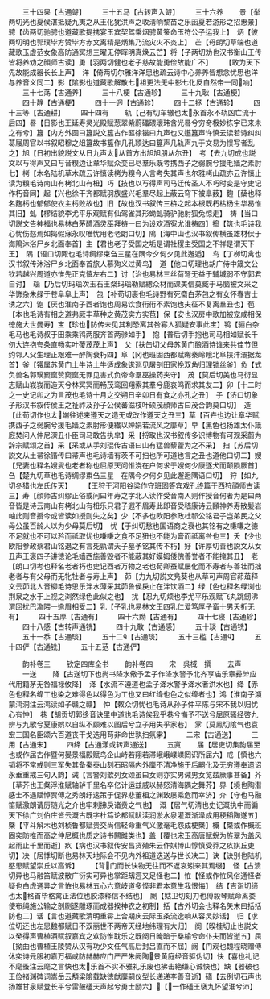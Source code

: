 <!-- { "loadSidebar": true } -->
　　三十四果【古通哿】
　　三十五马【古转声入哿】
　　三十六养
　　景【举两切光也夏侯湛抵疑九夷之从王化犹洪声之收淸响黎苗之乐函夏若游形之招惠景】　骋【齿两切驰骋也道藏歌提携宴玉宾契驾乘烟骋黄箓命玉符公子运我上】　炳【彼两切明也郭璞毕方赞毕方赤文离精是炳集乃流灾火不炎上】　芒【母朗切草端也道藏歌玉虚范女象高防通冥想三曜无停晖明真焕云芒】将【子两切劝也汉书衡山王传皆将养劝之顔师古读】勇【羽两切健也老子慈故能勇俭故能广不】
　　【敢为天下先故能成器长长上声】　洋【倚两切尔雅洋洋思也疏云诗中心养养皆想念忧思也洋与养音义同二】影【隂影也道藏歌解散七祖更法无中影七化反自然帝一同响】
　　三十七荡【古通养】
　　三十八梗【古通轸】
　　三十九耿【古通梗】
　　四十静【古通梗】
　　四十一迥【古通轸】
　　四十二拯【古通轸】
　　四十三等【古通耕】
　　四十四有
　　轨【己有切车辙也太永首永不轨凶亡流于后四】晷【日影也王延寿灵光殿赋葱翠紫蔚礧碨瓌玮含光晷兮穷竒极妙栋宇已来未之有兮】簋【内方外圆曰簋説文簋古作匦徐锴曰九声也又孂簋声许慎云读若诗纠纠葛屦周官以书叙昭穆之俎簋故书簋作几孔颖达曰簋声几轨声九于文易为悮写者乱之】旭【日初出貌説文从日九声太从首方出旭旭朋从尔丑】　考【去九切成也説文以丂得声又曰丂音糗边让章华赋众变已尽羣乐既考携西子之弱腕兮援毛嫱之素肘七】栲【木名陆机草木疏云许慎读栲为糗今人言考失其声也尔雅栲山疏亦云许慎止读为糗毛诗南山有栲北山有杻】巧【技也以丂得声司马迁传圣人不巧时变是守史记作朽音同】起【兴也徐干齐都赋羽族盛兴毛羣尽起上蔽云穹下被臯薮】麴【蘖也释名麴杇也郁郁使衣主杇败故也】旧【故也汉书叙传三枿之起本根既朽枯杨生华曷惟其旧】虬【樛结貌李尤平乐观赋有仙驾雀其形蚴虬骑驴驰射狐兔惊走】　祷【当口切説文告神福也易林白茅醴酒灵巫拜祷一曰为设欢酒寃尤谁祷四】捣【筑也毛诗我心忧伤惄焉如捣假寐永叹唯忧用老老朗口切】隝【海中山也汉书叙传横虽雄材伏于海隝沐浴尸乡北面奉首】主【君也老子受国之垢是谓社稷主受国之不祥是谓天下王】　隅【语口切陬也毛诗绸缪束刍三星在隅今夕何夕见此邂逅】　鸟【丁栁切禽也汉书叙传沐浴尸乡北面奉首旅人慕殉义过黄鸟】　道【他口切理也胡广侍中箴文公钦若越兴周道亦惟先正克慎左右二】讨【治也易林三丝荷弩无益于辅城弱不守郭君自讨】　瑙【乃后切玛瑙次玉石王粲玛瑙勒赋緫众材而课美信莫臧于马脑被文采之华饰杂朱绿于苍阜阜上声】　包【补苟切裹也毛诗野有死麕白茅包之有女怀春吉士诱之六】饱【厌也淮南子酉者饱也周易饮食衎衎不素饱也夫征不复离羣丑也】苞【本也毛诗有相之道弗厥丰草种之黄茂实方实苞】保【安也汉房中歌加被宠咸相保徳施大世曼寿】宝【珍也防传未见其利恐离其咎寡人狐疑安事此宝】鸨【骊白杂毛马也毛诗叔于田乘乘鸨两服齐首两骖如手】　抱【普后切手抱也司马相如赋长千仞大连抱夸条直畅实叶葰茂茂上声】　父【扶缶切父母苏黄门酿酒诗谁来共佳节但约邻人父生理正艰难一醉陶衰朽四】阜【冈也班固西都赋晞秦岭睋北阜挟沣灞据龙首】釜【镬属苏黄门土牛诗土牛适成象逡巡见屠剖田家挽双角归理锁丝釜】负【式负兽名郭璞窫窳赞窫窳无罪见害式负帝命羣巫操药夹守】　茂【莫后切美也马衍显志赋山峩峩而造天兮林冥冥而畅茂鸾回翔索其羣兮鹿哀鸣而求其友二】卯【十二时之一史记卯之为言茂也毛诗十月之交朔日辛卯日有食之亦孔之丑】　子【济口切象子形汉书叙传侯王之祉祚及孙子公侯蕃滋枝叶硕茂顔师古曰茂合韵莫口切】　造【此苟切作也太端往述来遵天之造无或改作遵天之丑三】草【百卉也边让章华赋携西子之弱腕兮援毛嫱之素肘形便纎以婵娟若流风之靡草】皁【黑色也扬雄太仆箴廐焚问人仲尼深丑仆臣司马敢告执皁】采【捋取也汉书叙传多识博物有可观采蔚为辞宗赋颂之首】采【采或从手刘琨传古语曰山有猛兽藜藿为之不采】　扫【苏后切説文从土帚徐锴传曰帚声也毛诗墙有茨不可扫也所可道也言之丑也道他口切二】嫂【兄妻也释名嫂叟也老者称也屈原天问惟浇在户何求于嫂何少康逐犬而颠陨厥首】刍【楚九切草也毛诗绸缪束刍三星　在隅今夕何夕见此邂逅隅语口切】　狩【如九切冬猎也左氏传天】
　　【王狩于河阳谷梁作守班固答宾戏孔终篇于西狩顔师古读三】寿【顔师古纠缪正俗或问曰年寿之字北人读作受音南人则作授音何者为是曰两音皆是诗云南山有栲北山有杻乐只君子遐不眉寿此即音受嵇康诗云頥神养寿散髪岩岫此则音授今或皆读如授则失之矣】少【不多也欧阳参政杜祁公铭君子岂弟民之父母公虽百龄人以为少母莫后切】　忧【于纠切愁也国语商之衰也其铭有之嗛嗛之徳不足就也不可以矜而祗取忧也嗛嗛之食不足狃也不能为膏而祗离咎也三】夭【少也欧阳参政蔡君山铭退之有言死孰谓夭子墓予铭其传不朽】好【许厚切善也説文从女丑声王褒四子讲徳论毛嫱西施善毁者不能蔽其好嫫姆倭傀善誉者不能掩其丑】　老【朗口切考也释名老者朽也史记酉者万物之老也荀卿蚕赋屡化而不寿者与善壮而拙老者与有父母而无牝牡者与寿上声】　茆【力九切説文鳬葵也从草可声周官茆葅释文云茆北人音柳毛诗思乐泮水薄采其茆鲁侯戾止在泮饮酒二】绿【色也释名绿浏也荆泉之水于上视之浏然绿色此似之也】　扰【忍九切烦也李尤平乐观赋飞丸跳劒沸渭回扰巴渝隈一逾眉相受二】乳【子乳也易林文王四乳仁爱笃厚子畜十男夭折无有】
　　四十五厚【古通有】
　　四十六黝【古通有】
　　四十七寝【古通轸】
　　四十八感【古转声通铣】
　　四十九敢【古通感】
　　五十琰【古通铣】
　　五十一忝【古通琰】
　　五十二【古通琰】
　　五十三槛【古通】
　　五十四俨【古通铣】
　　五十五范【古通俨】

　　韵补卷三
　　钦定四库全书
　　韵补卷四
　　宋　呉棫　撰
　　去声
　　一送
　　降【古送切下也尚书降水儆予孟子作洚水警予北齐享庙乐章彛斚应　　代用籍茅无咎福禄攸降】　洚【水流不遵道也孟子洚水警予洚水者洪水也】绛【赤色也释名绛工也染之难得色以得色为工也又曰红绛也色之似绛者也】鸿【淮南子澒蒙鸿洞注云鸿读如子赣之赣】　忡【敕众切忧也毛诗从孙子仲平陈与宋不我以归忧心有忡】　巷【胡贡切郭迻音诀里中道也毛诗俟我乎巷兮悔予不送兮屈原骚经啓九辨与九歌兮夏康娯以自纵不顾难以图后兮立子用失乎家巷】　雺【莫鳯切隂气也袁宏三国名臣颂六百道丧干戈迭用苟非命世孰扫氛雺】
　　二宋【古通送】
　　三用【古通宋】
　　四绛【古通漾或转声通送】
　　五寘
　　届【居吏切集韵届至也或作届古作暨何晏景福殿赋鸟企山峙若翔若滞峨峨嶫嶫罔识所届六】戒【慎也六韬将不常戒则三军失其备秦泰山刻石昭隔内外靡不清净施于后嗣化及无穷遵奉遗诏永垂重戒三句入韵】诫【言警刘歆列女颂虽曰女则亦实男诫男女览兹厥事甚备】芥【草芥也王粲浮淮赋轴轳千里名卒亿计运兹威以赫怒清海隅之舞芥】界【境也陶潜感士不遇赋悼贾傅之秀朗纡逺策于促界悲董相之渊致屡乘危而幸济】介【守也马融笛赋激朗请厉随光之介也牢刺拂戾诸贲之气也】　溉【居气切清也史记溉执中而徧天下徐广刘伯庄皆云溉古既字杜笃论都赋畎渎润淤水泉灌溉渐泽成用稉稻陶遂五】槩【平斗斛木也刘桢鲁都赋贵交尚信轻命重气义激毫毛怨成梗槩】概【槩或作概班固奕防推而高之仲尼概也质之诗书闗雎类也】盖【覆也宋玉高唐赋蜺为旌翠为盖风起雨止千里而逝】疚【病也汉书叙传安昌货殖朱云作娸博山惇慎受莽之疚娸丘吏切】决【居悸切断也易林天地际会不见内外祖道迭送与世长决二】诀【诀别也陆机愍思赋望崇丘以高诉】
　　【背门而长诀物无往而不返哀矧来其焉缀】　怪【古溃切异也马融笛赋波散广衍实可异也掌距刼遌又足怪也二】恠【怪或作恠风俗通怪者疑也白虎通异之言恠也易林五心六意岐道多怪非君本意生我恨悔】　结【吉诣切缔也太格首毕格禽正法位也胶漆释信不结也】　劂【姑卫切刻刀也傅毅琴赋命离娄使布绳施公输之剖劂遂雕琢而成器揆神农之初制】括【古外切会也释名矢末曰括括防也二】话【言也道藏歌清明重霄上合期庆云际玉条流逸响从容灵妙话】　归【求位切还也左思魏都赋日不双丽世不两帝天经地纬理有大归】　阕【暌桂切止也説文以癸得声曹植酒赋叙嘉宾之欢防惟耽乐之既阕日晻暗于桑榆兮命仆夫而皆逝五】屈【拗曲也曹植王陵赞从汉有功少文任气高后封吕直而不屈】阙【门观也魏程晓赠傅休奕诗元服初嘉万福咸防赫赫应门严严朱阙陶景黄庭经音驱伪切】快【喜也礼记不麾蚤注云麾之言快也太乐首不实不雅礼乐废也拂击絶缣心诚快也】缺【器破也王俭禇渊碑词嵩岳云頺梁隂载缺徳猷靡嗣仪型长递递李善音逝】礚【去例切石声也扬雄甘泉赋登长平兮雷皷礚天声起兮勇士励六】【一作礚王褎九怀望淮兮沛】
